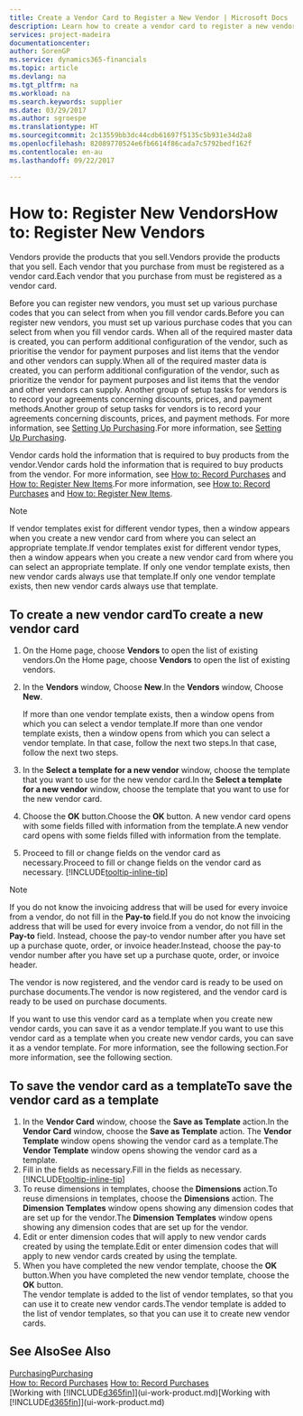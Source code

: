 ```yaml
---
title: Create a Vendor Card to Register a New Vendor | Microsoft Docs
description: Learn how to create a vendor card to register a new vendor or supplier.
services: project-madeira
documentationcenter: 
author: SorenGP
ms.service: dynamics365-financials
ms.topic: article
ms.devlang: na
ms.tgt_pltfrm: na
ms.workload: na
ms.search.keywords: supplier
ms.date: 03/29/2017
ms.author: sgroespe
ms.translationtype: HT
ms.sourcegitcommit: 2c13559bb3dc44cdb61697f5135c5b931e34d2a8
ms.openlocfilehash: 82089770524e6fb6614f86cada7c5792bedf162f
ms.contentlocale: en-au
ms.lasthandoff: 09/22/2017

---
```

# <a name="how-to-register-new-vendors"></a><span data-ttu-id="4982e-103">How to: Register New Vendors</span><span class="sxs-lookup"><span data-stu-id="4982e-103">How to: Register New Vendors</span></span>
<span data-ttu-id="4982e-104">Vendors provide the products that you sell.</span><span class="sxs-lookup"><span data-stu-id="4982e-104">Vendors provide the products that you sell.</span></span> <span data-ttu-id="4982e-105">Each vendor that you purchase from must be registered as a vendor card.</span><span class="sxs-lookup"><span data-stu-id="4982e-105">Each vendor that you purchase from must be registered as a vendor card.</span></span>

<span data-ttu-id="4982e-106">Before you can register new vendors, you must set up various purchase codes that you can select from when you fill vendor cards.</span><span class="sxs-lookup"><span data-stu-id="4982e-106">Before you can register new vendors, you must set up various purchase codes that you can select from when you fill vendor cards.</span></span> <span data-ttu-id="4982e-107">When all of the required master data is created, you can perform additional configuration of the vendor, such as prioritise the vendor for payment purposes and list items that the vendor and other vendors can supply.</span><span class="sxs-lookup"><span data-stu-id="4982e-107">When all of the required master data is created, you can perform additional configuration of the vendor, such as prioritize the vendor for payment purposes and list items that the vendor and other vendors can supply.</span></span> <span data-ttu-id="4982e-108">Another group of setup tasks for vendors is to record your agreements concerning discounts, prices, and payment methods.</span><span class="sxs-lookup"><span data-stu-id="4982e-108">Another group of setup tasks for vendors is to record your agreements concerning discounts, prices, and payment methods.</span></span> <span data-ttu-id="4982e-109">For more information, see [Setting Up Purchasing](purchasing-setup-purchasing.md).</span><span class="sxs-lookup"><span data-stu-id="4982e-109">For more information, see [Setting Up Purchasing](purchasing-setup-purchasing.md).</span></span>

<span data-ttu-id="4982e-110">Vendor cards hold the information that is required to buy products from the vendor.</span><span class="sxs-lookup"><span data-stu-id="4982e-110">Vendor cards hold the information that is required to buy products from the vendor.</span></span> <span data-ttu-id="4982e-111">For more information, see [How to: Record Purchases](purchasing-how-record-purchases.md) and [How to: Register New Items](inventory-how-register-new-items.md).</span><span class="sxs-lookup"><span data-stu-id="4982e-111">For more information, see [How to: Record Purchases](purchasing-how-record-purchases.md) and [How to: Register New Items](inventory-how-register-new-items.md).</span></span>

> [!NOTE]  
>   <span data-ttu-id="4982e-112">If vendor templates exist for different vendor types, then a window appears when you create a new vendor card from where you can select an appropriate template.</span><span class="sxs-lookup"><span data-stu-id="4982e-112">If vendor templates exist for different vendor types, then a window appears when you create a new vendor card from where you can select an appropriate template.</span></span> <span data-ttu-id="4982e-113">If only one vendor template exists, then new vendor cards always use that template.</span><span class="sxs-lookup"><span data-stu-id="4982e-113">If only one vendor template exists, then new vendor cards always use that template.</span></span>

## <a name="to-create-a-new-vendor-card"></a><span data-ttu-id="4982e-114">To create a new vendor card</span><span class="sxs-lookup"><span data-stu-id="4982e-114">To create a new vendor card</span></span>
1. <span data-ttu-id="4982e-115">On the Home page, choose **Vendors** to open the list of existing vendors.</span><span class="sxs-lookup"><span data-stu-id="4982e-115">On the Home page, choose **Vendors** to open the list of existing vendors.</span></span>  
2. <span data-ttu-id="4982e-116">In the **Vendors** window, Choose **New**.</span><span class="sxs-lookup"><span data-stu-id="4982e-116">In the **Vendors** window, Choose **New**.</span></span>

    <span data-ttu-id="4982e-117">If more than one vendor template exists, then a window opens from which you can select a vendor template.</span><span class="sxs-lookup"><span data-stu-id="4982e-117">If more than one vendor template exists, then a window opens from which you can select a vendor template.</span></span> <span data-ttu-id="4982e-118">In that case, follow the next two steps.</span><span class="sxs-lookup"><span data-stu-id="4982e-118">In that case, follow the next two steps.</span></span>
3. <span data-ttu-id="4982e-119">In the **Select a template for a new vendor** window, choose the template that you want to use for the new vendor card.</span><span class="sxs-lookup"><span data-stu-id="4982e-119">In the **Select a template for a new vendor** window, choose the template that you want to use for the new vendor card.</span></span>
4. <span data-ttu-id="4982e-120">Choose the **OK** button.</span><span class="sxs-lookup"><span data-stu-id="4982e-120">Choose the **OK** button.</span></span> <span data-ttu-id="4982e-121">A new vendor card opens with some fields filled with information from the template.</span><span class="sxs-lookup"><span data-stu-id="4982e-121">A new vendor card opens with some fields filled with information from the template.</span></span>
5. <span data-ttu-id="4982e-122">Proceed to fill or change fields on the vendor card as necessary.</span><span class="sxs-lookup"><span data-stu-id="4982e-122">Proceed to fill or change fields on the vendor card as necessary.</span></span> [!INCLUDE[tooltip-inline-tip](includes/tooltip-inline-tip_md.md)]

> [!NOTE]  
>   <span data-ttu-id="4982e-123">If you do not know the invoicing address that will be used for every invoice from a vendor, do not fill in the **Pay-to** field.</span><span class="sxs-lookup"><span data-stu-id="4982e-123">If you do not know the invoicing address that will be used for every invoice from a vendor, do not fill in the **Pay-to** field.</span></span> <span data-ttu-id="4982e-124">Instead, choose the pay-to vendor number after you have set up a purchase quote, order, or invoice header.</span><span class="sxs-lookup"><span data-stu-id="4982e-124">Instead, choose the pay-to vendor number after you have set up a purchase quote, order, or invoice header.</span></span>

<span data-ttu-id="4982e-125">The vendor is now registered, and the vendor card is ready to be used on purchase documents.</span><span class="sxs-lookup"><span data-stu-id="4982e-125">The vendor is now registered, and the vendor card is ready to be used on purchase documents.</span></span>

<span data-ttu-id="4982e-126">If you want to use this vendor card as a template when you create new vendor cards, you can save it as a vendor template.</span><span class="sxs-lookup"><span data-stu-id="4982e-126">If you want to use this vendor card as a template when you create new vendor cards, you can save it as a vendor template.</span></span> <span data-ttu-id="4982e-127">For more information, see the following section.</span><span class="sxs-lookup"><span data-stu-id="4982e-127">For more information, see the following section.</span></span>

## <a name="to-save-the-vendor-card-as-a-template"></a><span data-ttu-id="4982e-128">To save the vendor card as a template</span><span class="sxs-lookup"><span data-stu-id="4982e-128">To save the vendor card as a template</span></span>
1. <span data-ttu-id="4982e-129">In the **Vendor Card** window, choose the **Save as Template** action.</span><span class="sxs-lookup"><span data-stu-id="4982e-129">In the **Vendor Card** window, choose the **Save as Template** action.</span></span> <span data-ttu-id="4982e-130">The **Vendor Template** window opens showing the vendor card as a template.</span><span class="sxs-lookup"><span data-stu-id="4982e-130">The **Vendor Template** window opens showing the vendor card as a template.</span></span>
2. <span data-ttu-id="4982e-131">Fill in the fields as necessary.</span><span class="sxs-lookup"><span data-stu-id="4982e-131">Fill in the fields as necessary.</span></span> [!INCLUDE[tooltip-inline-tip](includes/tooltip-inline-tip_md.md)]
3. <span data-ttu-id="4982e-132">To reuse dimensions in templates, choose the **Dimensions** action.</span><span class="sxs-lookup"><span data-stu-id="4982e-132">To reuse dimensions in templates, choose the **Dimensions** action.</span></span> <span data-ttu-id="4982e-133">The **Dimension Templates** window opens showing any dimension codes that are set up for the vendor.</span><span class="sxs-lookup"><span data-stu-id="4982e-133">The **Dimension Templates** window opens showing any dimension codes that are set up for the vendor.</span></span>
4. <span data-ttu-id="4982e-134">Edit or enter dimension codes that will apply to new vendor cards created by using the template.</span><span class="sxs-lookup"><span data-stu-id="4982e-134">Edit or enter dimension codes that will apply to new vendor cards created by using the template.</span></span>
5. <span data-ttu-id="4982e-135">When you have completed the new vendor template, choose the **OK** button.</span><span class="sxs-lookup"><span data-stu-id="4982e-135">When you have completed the new vendor template, choose the **OK** button.</span></span>  
   <span data-ttu-id="4982e-136">The vendor template is added to the list of vendor templates, so that you can use it to create new vendor cards.</span><span class="sxs-lookup"><span data-stu-id="4982e-136">The vendor template is added to the list of vendor templates, so that you can use it to create new vendor cards.</span></span>

## <a name="see-also"></a><span data-ttu-id="4982e-137">See Also</span><span class="sxs-lookup"><span data-stu-id="4982e-137">See Also</span></span>
[<span data-ttu-id="4982e-138">Purchasing</span><span class="sxs-lookup"><span data-stu-id="4982e-138">Purchasing</span></span>](purchasing-manage-purchasing.md)  
<span data-ttu-id="4982e-139">[How to: Record Purchases](purchasing-how-record-purchases.md) </span><span class="sxs-lookup"><span data-stu-id="4982e-139">[How to: Record Purchases](purchasing-how-record-purchases.md) </span></span>  
<span data-ttu-id="4982e-140">[Working with [!INCLUDE[d365fin](includes/d365fin_md.md)]](ui-work-product.md)</span><span class="sxs-lookup"><span data-stu-id="4982e-140">[Working with [!INCLUDE[d365fin](includes/d365fin_md.md)]](ui-work-product.md)</span></span>  

